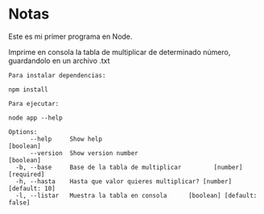 # Notas
Este es mi primer programa en Node.

Imprime en consola la tabla de multiplicar de determinado número, guardandolo en un archivo .txt

```
Para instalar dependencias:

npm install 

```
```
Para ejecutar:

node app --help

```
```
Options:
      --help     Show help                                         [boolean]
      --version  Show version number                               [boolean]
  -b, --base     Base de la tabla de multiplicar         [number] [required]
  -h, --hasta    Hasta que valor quieres multiplicar? [number] [default: 10]
  -l, --listar   Muestra la tabla en consola      [boolean] [default: false]

```